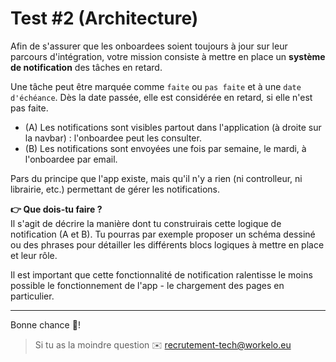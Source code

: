 # Test #2 (Architecture)

Afin de s'assurer que les onboardees soient toujours à jour sur leur parcours d'intégration, votre mission consiste à mettre en place un **système de notification** des tâches en retard.

Une tâche peut être marquée comme `faite` ou `pas faite` et à une `date d'échéance`. Dès la date passée, elle est considérée en retard, si elle n'est pas faite.

- (A) Les notifications sont visibles partout dans l'application (à droite sur la navbar) : l'onboardee peut les consulter.
- (B) Les notifications sont envoyées une fois par semaine, le mardi, à l'onboardee par email.

Pars du principe que l'app existe, mais qu'il n'y a rien (ni controlleur, ni librairie, etc.) permettant de gérer les notifications.

**👉 Que dois-tu faire ?**\
Il s'agit de décrire la manière dont tu construirais cette logique de notification (A et B). Tu pourras par exemple proposer un schéma dessiné ou des phrases pour détailler les différents blocs logiques à mettre en place et leur rôle.

Il est important que cette fonctionnalité de notification ralentisse le moins possible le fonctionnement de l'app - le chargement des pages en particulier.

---
Bonne chance 💪!

> Si tu as la moindre question ✉️ recrutement-tech@workelo.eu
